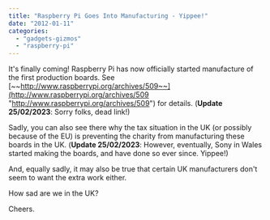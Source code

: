 ```yaml
---
title: "Raspberry Pi Goes Into Manufacturing - Yippee!"
date: "2012-01-11"
categories: 
  - "gadgets-gizmos"
  - "raspberry-pi"
---
```


It's finally coming! Raspberry Pi has now officially started manufacture of the first production boards. See [~~http://www.raspberrypi.org/archives/509~~](http://www.raspberrypi.org/archives/509 "http://www.raspberrypi.org/archives/509") for details. (**Update 25/02/2023**: Sorry folks, dead link!)

Sadly, you can also see there why the tax situation in the UK (or possibly because of the EU) is preventing the charity from manufacturing these boards in the UK. (**Update 25/02/2023**: However, eventually, Sony in Wales started making the boards, and have done so ever since. Yippee!)

And, equally sadly, it may also be true that certain UK manufacturers don't seem to want the extra work either.

How sad are we in the UK?

Cheers.
